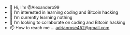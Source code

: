 - 👋 Hi, I’m @Alexandero99
- 👀 I’m interested in learning coding and Bitcoin hacking
- 🌱 I’m currently learning nothing
- 💞️ I’m looking to collaborate on coding and Bitcoin hacking
- 📫 How to reach me ... 
adrianrose452@gmail.com
<!---
Alexandero99/Alexandero99 is a ✨ special ✨ repository because its `README.md` (this file) appears on your GitHub profile.
You can click the Preview link to take a look at your changes.
--->
